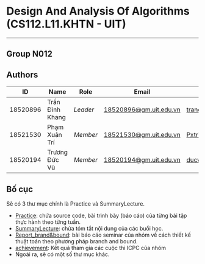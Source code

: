 # Design And Analysis Of Algorithms (CS112.L11.KHTN - UIT)
----
## Group N012
## Authors
ID | Name | Role | Email| Git|
--- | --- | --- | --- | ---
18520896 | Trần Đình Khang | *Leader* | 18520896@gm.uit.edu.vn| [trandinhkhang0279](https://github.com/trandinhkhang0279)
18521530 | Phạm Xuân Trí | *Member* | 18521530@gm.uit.edu.vn| [Pxtri2156](https://github.com/Pxtri2156)
18520194 | Trương Đức Vũ | *Member* | 18520194@gm.uit.edu.vn| [ducvuuit](https://github.com/ducvuuit)

## Bố cục

Sẽ có 3 thư mục chính là Practice và SummaryLecture.
- [Practice](https://github.com/trandinhkhang0279/CS112.L11.KHTN/tree/master/Practice): chứa source code, bài trình bày (báo cáo) của từng bài tập thực hành theo từng tuần.
- [SummaryLecture](https://github.com/trandinhkhang0279/CS112.L11.KHTN/tree/master/SummaryLecture): chứa tóm tắt nội dung của các buổi học.
- [Report_brand&bound](https://github.com/trandinhkhang0279/CS112.L11.KHTN/tree/master/Report_brand%26bound): bài báo cáo seminar của nhóm về cách thiết kế thuật toán theo phương pháp branch and bound.
- [achievement](): Kết quả tham gia các cuộc thi ICPC của nhóm
- Ngoài ra, sẽ có một số thư mục khác.